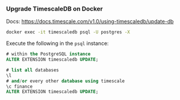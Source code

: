 ### Upgrade TimescaleDB on Docker

Docs: https://docs.timescale.com/v1.0/using-timescaledb/update-db

```bash
docker exec -it timescaledb psql -U postgres -X
```

Execute the following in the `psql` instance:  
```sql
# within the PostgreSQL instance
ALTER EXTENSION timescaledb UPDATE;

# list all databases
\l
# and/or every other database using timescale
\c finance
ALTER EXTENSION timescaledb UPDATE; 
```
